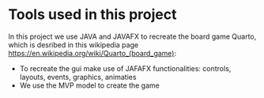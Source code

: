 # Tools used in this project
In this project we use JAVA and JAVAFX to recreate the board game Quarto, which is desribed in this wikipedia page https://en.wikipedia.org/wiki/Quarto_(board_game):
- To recreate the gui make use of JAFAFX functionalities: controls, layouts, events, graphics, animaties
- We use the MVP model to create the game
